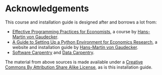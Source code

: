 # Acknowledgements

This course and installation guide is designed after and borrows a lot from:

* [Effective Programming Practices for Economists](http://www.wiwi.uni-bonn.de/gaudecker/teaching.html#effective-programming-practices-for-economists-msc-phd), a course by [Hans-Martin von Gaudecker](http://www.wiwi.uni-bonn.de/gaudecker/index.html).
* [A Guide to Setting Up a Python Environment for Economics Research](http://hmgaudecker.github.io/econ-python-environment/), a website and installation guide by [Hans-Martin von Gaudecker](http://www.wiwi.uni-bonn.de/gaudecker/index.html).
* [Software Carpentry](http://software-carpentry.org/) and [Data Carpentry](http://www.datacarpentry.org/lessons/).

The material from above sources is made available under a [Creative Commons By Attribution Share Alike License](https://creativecommons.org/licenses/by-sa/4.0/legalcode), as is this installation guide.
